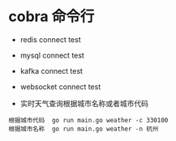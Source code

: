 # cobra 命令行

- redis connect test
- mysql connect test
- kafka connect test
- websocket connect test

- 实时天气查询根据城市名称或者城市代码

````
根据城市代码  go run main.go weather -c 330100
根据城市名称  go run main.go weather -n 杭州 
````